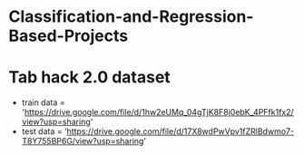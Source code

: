 # Classification-and-Regression-Based-Projects
# Tab hack 2.0 dataset
- train data = 'https://drive.google.com/file/d/1hw2eUMq_04gTjK8F8j0ebK_4PFfk1fx2/view?usp=sharing'
- test data = 'https://drive.google.com/file/d/17X8wdPwVpv1fZRlBdwmo7-T8Y755BP6G/view?usp=sharing'
